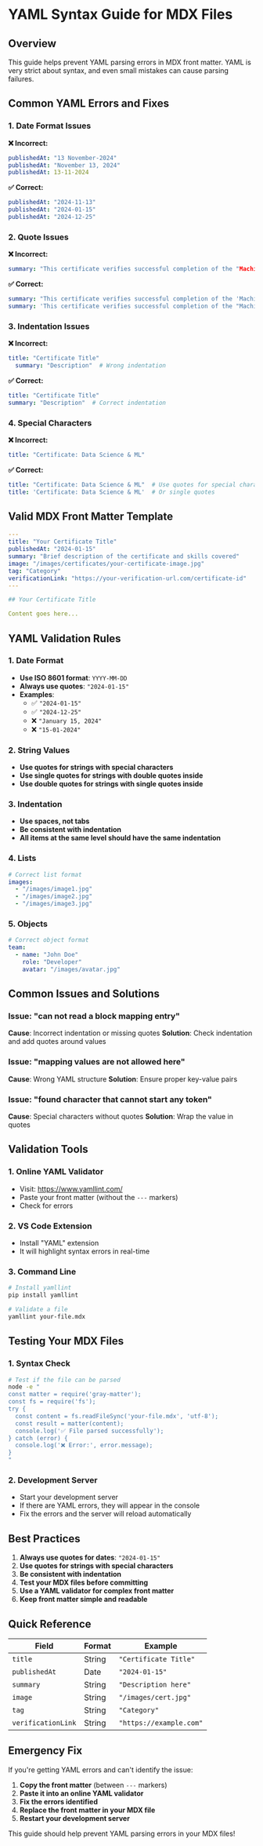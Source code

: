 # YAML Syntax Guide for MDX Files

## Overview
This guide helps prevent YAML parsing errors in MDX front matter. YAML is very strict about syntax, and even small mistakes can cause parsing failures.

## Common YAML Errors and Fixes

### 1. Date Format Issues

**❌ Incorrect:**
```yaml
publishedAt: "13 November-2024"
publishedAt: "November 13, 2024"
publishedAt: 13-11-2024
```

**✅ Correct:**
```yaml
publishedAt: "2024-11-13"
publishedAt: "2024-01-15"
publishedAt: "2024-12-25"
```

### 2. Quote Issues

**❌ Incorrect:**
```yaml
summary: "This certificate verifies successful completion of the "Machine Learning with R" course"
```

**✅ Correct:**
```yaml
summary: "This certificate verifies successful completion of the 'Machine Learning with R' course"
summary: 'This certificate verifies successful completion of the "Machine Learning with R" course'
```

### 3. Indentation Issues

**❌ Incorrect:**
```yaml
title: "Certificate Title"
  summary: "Description"  # Wrong indentation
```

**✅ Correct:**
```yaml
title: "Certificate Title"
summary: "Description"  # Correct indentation
```

### 4. Special Characters

**❌ Incorrect:**
```yaml
title: "Certificate: Data Science & ML"
```

**✅ Correct:**
```yaml
title: "Certificate: Data Science & ML"  # Use quotes for special characters
title: 'Certificate: Data Science & ML'  # Or single quotes
```

## Valid MDX Front Matter Template

```yaml
---
title: "Your Certificate Title"
publishedAt: "2024-01-15"
summary: "Brief description of the certificate and skills covered"
image: "/images/certificates/your-certificate-image.jpg"
tag: "Category"
verificationLink: "https://your-verification-url.com/certificate-id"
---

## Your Certificate Title

Content goes here...
```

## YAML Validation Rules

### 1. Date Format
- **Use ISO 8601 format**: `YYYY-MM-DD`
- **Always use quotes**: `"2024-01-15"`
- **Examples**:
  - ✅ `"2024-01-15"`
  - ✅ `"2024-12-25"`
  - ❌ `"January 15, 2024"`
  - ❌ `"15-01-2024"`

### 2. String Values
- **Use quotes for strings with special characters**
- **Use single quotes for strings with double quotes inside**
- **Use double quotes for strings with single quotes inside**

### 3. Indentation
- **Use spaces, not tabs**
- **Be consistent with indentation**
- **All items at the same level should have the same indentation**

### 4. Lists
```yaml
# Correct list format
images:
  - "/images/image1.jpg"
  - "/images/image2.jpg"
  - "/images/image3.jpg"
```

### 5. Objects
```yaml
# Correct object format
team:
  - name: "John Doe"
    role: "Developer"
    avatar: "/images/avatar.jpg"
```

## Common Issues and Solutions

### Issue: "can not read a block mapping entry"
**Cause**: Incorrect indentation or missing quotes
**Solution**: Check indentation and add quotes around values

### Issue: "mapping values are not allowed here"
**Cause**: Wrong YAML structure
**Solution**: Ensure proper key-value pairs

### Issue: "found character that cannot start any token"
**Cause**: Special characters without quotes
**Solution**: Wrap the value in quotes

## Validation Tools

### 1. Online YAML Validator
- Visit: https://www.yamllint.com/
- Paste your front matter (without the `---` markers)
- Check for errors

### 2. VS Code Extension
- Install "YAML" extension
- It will highlight syntax errors in real-time

### 3. Command Line
```bash
# Install yamllint
pip install yamllint

# Validate a file
yamllint your-file.mdx
```

## Testing Your MDX Files

### 1. Syntax Check
```bash
# Test if the file can be parsed
node -e "
const matter = require('gray-matter');
const fs = require('fs');
try {
  const content = fs.readFileSync('your-file.mdx', 'utf-8');
  const result = matter(content);
  console.log('✅ File parsed successfully');
} catch (error) {
  console.log('❌ Error:', error.message);
}
"
```

### 2. Development Server
- Start your development server
- If there are YAML errors, they will appear in the console
- Fix the errors and the server will reload automatically

## Best Practices

1. **Always use quotes for dates**: `"2024-01-15"`
2. **Use quotes for strings with special characters**
3. **Be consistent with indentation**
4. **Test your MDX files before committing**
5. **Use a YAML validator for complex front matter**
6. **Keep front matter simple and readable**

## Quick Reference

| Field | Format | Example |
|-------|--------|---------|
| `title` | String | `"Certificate Title"` |
| `publishedAt` | Date | `"2024-01-15"` |
| `summary` | String | `"Description here"` |
| `image` | String | `"/images/cert.jpg"` |
| `tag` | String | `"Category"` |
| `verificationLink` | String | `"https://example.com"` |

## Emergency Fix

If you're getting YAML errors and can't identify the issue:

1. **Copy the front matter** (between `---` markers)
2. **Paste it into an online YAML validator**
3. **Fix the errors identified**
4. **Replace the front matter in your MDX file**
5. **Restart your development server**

This guide should help prevent YAML parsing errors in your MDX files!
